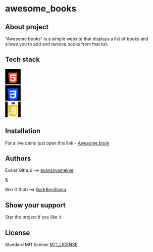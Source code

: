 # awesome_books


## About project

"Awesome books" is a simple website that displays a list of books and allows you to add and remove books from that list.

## Tech stack
![html5](./icons/html5.png)  
![css3](./icons/css3.png)  
![JavaScript](/icons/js.jpeg)

## Installation

For a live demo just open this link - [Awesome book](<(https://badrbenslama.github.io/awesome_books/>)

## Authors

Evans 
Github ==> [evansnyamekye](<(https://github.com/evansnyamekye>)

&

Ben
Github ==> [BadrBenSlama](<(https://github.com/BadrBenSlama>)

## Show your support
Star the project if you like it

## License

Standard MIT license
[MIT_LICENSE](./LICENSE)
